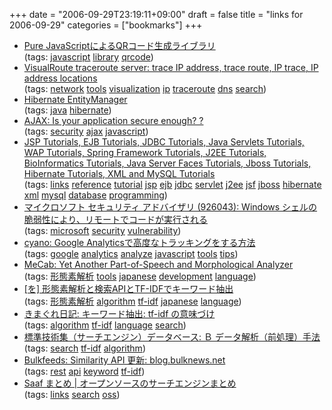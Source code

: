 +++
date = "2006-09-29T23:19:11+09:00"
draft = false
title = "links for 2006-09-29"
categories = ["bookmarks"]
+++

<ul class="delicious">
	<li>
		<div class="delicious-link"><a href="http://la.ma.la/misc/qrcode/">Pure JavaScriptによるQRコード生成ライブラリ</a></div>
		<div class="delicious-tags">(tags: <a href="http://del.icio.us/nobu666/javascript">javascript</a> <a href="http://del.icio.us/nobu666/library">library</a> <a href="http://del.icio.us/nobu666/qrcode">qrcode</a>)</div>
	</li>
	<li>
		<div class="delicious-link"><a href="http://visualroute.visualware.com/">VisualRoute traceroute server: trace IP address, trace route, IP trace, IP address locations</a></div>
		<div class="delicious-tags">(tags: <a href="http://del.icio.us/nobu666/network">network</a> <a href="http://del.icio.us/nobu666/tools">tools</a> <a href="http://del.icio.us/nobu666/visualization">visualization</a> <a href="http://del.icio.us/nobu666/ip">ip</a> <a href="http://del.icio.us/nobu666/traceroute">traceroute</a> <a href="http://del.icio.us/nobu666/dns">dns</a> <a href="http://del.icio.us/nobu666/search">search</a>)</div>
	</li>
	<li>
		<div class="delicious-link"><a href="http://www.hibernate.org/hib_docs/entitymanager/reference/en/html/">Hibernate EntityManager</a></div>
		<div class="delicious-tags">(tags: <a href="http://del.icio.us/nobu666/java">java</a> <a href="http://del.icio.us/nobu666/hibernate">hibernate</a>)</div>
	</li>
	<li>
		<div class="delicious-link"><a href="http://www.darknet.org.uk/2006/04/ajax-is-your-application-secure-enough/">AJAX: Is your application secure enough? ?</a></div>
		<div class="delicious-tags">(tags: <a href="http://del.icio.us/nobu666/security">security</a> <a href="http://del.icio.us/nobu666/ajax">ajax</a> <a href="http://del.icio.us/nobu666/javascript">javascript</a>)</div>
	</li>
	<li>
		<div class="delicious-link"><a href="http://www.roseindia.net/">JSP Tutorials, EJB Tutorials, JDBC Tutorials, Java Servlets Tutorials, WAP Tutorials, Spring Framework Tutorials, J2EE Tutorials, BioInformatics Tutorials, Java Server Faces Tutorials, Jboss Tutorials, Hibernate Tutorials, XML and MySQL Tutorials</a></div>
		<div class="delicious-tags">(tags: <a href="http://del.icio.us/nobu666/links">links</a> <a href="http://del.icio.us/nobu666/reference">reference</a> <a href="http://del.icio.us/nobu666/tutorial">tutorial</a> <a href="http://del.icio.us/nobu666/jsp">jsp</a> <a href="http://del.icio.us/nobu666/ejb">ejb</a> <a href="http://del.icio.us/nobu666/jdbc">jdbc</a> <a href="http://del.icio.us/nobu666/servlet">servlet</a> <a href="http://del.icio.us/nobu666/j2ee">j2ee</a> <a href="http://del.icio.us/nobu666/jsf">jsf</a> <a href="http://del.icio.us/nobu666/jboss">jboss</a> <a href="http://del.icio.us/nobu666/hibernate">hibernate</a> <a href="http://del.icio.us/nobu666/xml">xml</a> <a href="http://del.icio.us/nobu666/mysql">mysql</a> <a href="http://del.icio.us/nobu666/database">database</a> <a href="http://del.icio.us/nobu666/programming">programming</a>)</div>
	</li>
	<li>
		<div class="delicious-link"><a href="http://www.microsoft.com/japan/technet/security/advisory/926043.mspx">マイクロソフト セキュリティ アドバイザリ (926043): Windows シェルの脆弱性により、リモートでコードが実行される</a></div>
		<div class="delicious-tags">(tags: <a href="http://del.icio.us/nobu666/microsoft">microsoft</a> <a href="http://del.icio.us/nobu666/security">security</a> <a href="http://del.icio.us/nobu666/vulnerability">vulnerability</a>)</div>
	</li>
	<li>
		<div class="delicious-link"><a href="http://www.onflow.jp/blog/archives/2006/09/google_analytic_1.html">cyano: Google Analyticsで高度なトラッキングをする方法</a></div>
		<div class="delicious-tags">(tags: <a href="http://del.icio.us/nobu666/google">google</a> <a href="http://del.icio.us/nobu666/analytics">analytics</a> <a href="http://del.icio.us/nobu666/analyze">analyze</a> <a href="http://del.icio.us/nobu666/javascript">javascript</a> <a href="http://del.icio.us/nobu666/tools">tools</a> <a href="http://del.icio.us/nobu666/tips">tips</a>)</div>
	</li>
	<li>
		<div class="delicious-link"><a href="http://mecab.sourceforge.jp/">MeCab: Yet Another Part-of-Speech and Morphological Analyzer</a></div>
		<div class="delicious-tags">(tags: <a href="http://del.icio.us/nobu666/形態素解析">形態素解析</a> <a href="http://del.icio.us/nobu666/tools">tools</a> <a href="http://del.icio.us/nobu666/japanese">japanese</a> <a href="http://del.icio.us/nobu666/development">development</a> <a href="http://del.icio.us/nobu666/language">language</a>)</div>
	</li>
	<li>
		<div class="delicious-link"><a href="http://nais.to/~yto/clog/2005-10-12-1.html">[を] 形態素解析と検索APIとTF-IDFでキーワード抽出</a></div>
		<div class="delicious-tags">(tags: <a href="http://del.icio.us/nobu666/形態素解析">形態素解析</a> <a href="http://del.icio.us/nobu666/algorithm">algorithm</a> <a href="http://del.icio.us/nobu666/tf-idf">tf-idf</a> <a href="http://del.icio.us/nobu666/japanese">japanese</a> <a href="http://del.icio.us/nobu666/language">language</a>)</div>
	</li>
	<li>
		<div class="delicious-link"><a href="http://chasen.org/~taku/blog/archives/2005/11/_tfidf_1.html">きまぐれ日記: キーワード抽出: tf-idf の意味づけ</a></div>
		<div class="delicious-tags">(tags: <a href="http://del.icio.us/nobu666/algorithm">algorithm</a> <a href="http://del.icio.us/nobu666/tf-idf">tf-idf</a> <a href="http://del.icio.us/nobu666/language">language</a> <a href="http://del.icio.us/nobu666/search">search</a>)</div>
	</li>
	<li>
		<div class="delicious-link"><a href="http://www.jpo.go.jp/shiryou/s_sonota/hyoujun_gijutsu/search_engine/b/b51.htm">標準技術集（サーチエンジン）データベース: Ｂ データ解析（前処理）手法</a></div>
		<div class="delicious-tags">(tags: <a href="http://del.icio.us/nobu666/search">search</a> <a href="http://del.icio.us/nobu666/tf-idf">tf-idf</a> <a href="http://del.icio.us/nobu666/algorithm">algorithm</a>)</div>
	</li>
	<li>
		<div class="delicious-link"><a href="http://blog.bulknews.net/mt/archives/000849.html">Bulkfeeds: Similarity API 更新: blog.bulknews.net</a></div>
		<div class="delicious-tags">(tags: <a href="http://del.icio.us/nobu666/rest">rest</a> <a href="http://del.icio.us/nobu666/api">api</a> <a href="http://del.icio.us/nobu666/keyword">keyword</a> <a href="http://del.icio.us/nobu666/tf-idf">tf-idf</a>)</div>
	</li>
	<li>
		<div class="delicious-link"><a href="http://saaf.jp/sum/desc/36">Saaf まとめ | オープンソースのサーチエンジンまとめ</a></div>
		<div class="delicious-tags">(tags: <a href="http://del.icio.us/nobu666/links">links</a> <a href="http://del.icio.us/nobu666/search">search</a> <a href="http://del.icio.us/nobu666/oss">oss</a>)</div>
	</li>
</ul>
